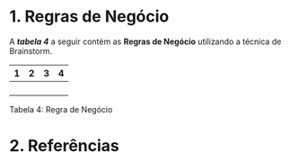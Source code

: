 # 1. Regras de Negócio
A ***tabela 4*** a seguir contém as **Regras de Negócio** utilizando a técnica de Brainstorm.

1      | 2         | 3         | 4
------ | --------- | --------- | ------ 
 | | | |
 | | | |
 | | | |
 | | | |

Tabela 4: Regra de Negócio
# 2. Referências
